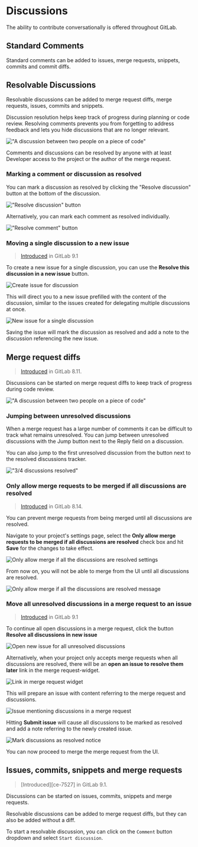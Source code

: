 # Discussions

The ability to contribute conversationally is offered throughout GitLab.

## Standard Comments

Standard comments can be added to issues, merge requests, snippets, commits and commit diffs.

## Resolvable Discussions

Resolvable discussions can be added to merge request diffs, merge requests, issues, commits and snippets.

Discussion resolution helps keep track of progress during planning or code review.
Resolving comments prevents you from forgetting to address feedback and lets you
hide discussions that are no longer relevant.

!["A discussion between two people on a piece of code"][discussion-view]

Comments and discussions can be resolved by anyone with at least Developer
access to the project or the author of the merge request.

### Marking a comment or discussion as resolved

You can mark a discussion as resolved by clicking the "Resolve discussion"
button at the bottom of the discussion.

!["Resolve discussion" button][resolve-discussion-button]

Alternatively, you can mark each comment as resolved individually.

!["Resolve comment" button][resolve-comment-button]

### Moving a single discussion to a new issue

> [Introduced][ce-8266] in GitLab 9.1

To create a new issue for a single discussion, you can use the **Resolve this
discussion in a new issue** button.

![Create issue for discussion](img/new_issue_for_discussion.png)

This will direct you to a new issue prefilled with the content of the
discussion, similar to the issues created for delegating multiple
discussions at once.

![New issue for a single discussion](img/preview_issue_for_discussion.png)

Saving the issue will mark the discussion as resolved and add a note
to the discussion referencing the new issue.

[ce-5022]: https://gitlab.com/gitlab-org/gitlab-ce/merge_requests/5022
[ce-7125]: https://gitlab.com/gitlab-org/gitlab-ce/merge_requests/7125
[ce-7180]: https://gitlab.com/gitlab-org/gitlab-ce/merge_requests/7180
[ce-8266]: https://gitlab.com/gitlab-org/gitlab-ce/merge_requests/8266
[resolve-discussion-button]: img/resolve_discussion_button.png
[resolve-comment-button]: img/resolve_comment_button.png
[discussion-view]: img/discussion_view.png
[discussions-resolved]: img/discussions_resolved.png

## Merge request diffs

> [Introduced][ce-5022] in GitLab 8.11.

Discussions can be started on merge request diffs to keep track of progress during code review.

!["A discussion between two people on a piece of code"][discussion-view]

### Jumping between unresolved discussions

When a merge request has a large number of comments it can be difficult to track
what remains unresolved. You can jump between unresolved discussions with the
Jump button next to the Reply field on a discussion.

You can also jump to the first unresolved discussion from the button next to the
resolved discussions tracker.

!["3/4 discussions resolved"][discussions-resolved]

### Only allow merge requests to be merged if all discussions are resolved

> [Introduced][ce-7125] in GitLab 8.14.

You can prevent merge requests from being merged until all discussions are
resolved.

Navigate to your project's settings page, select the
**Only allow merge requests to be merged if all discussions are resolved** check
box and hit **Save** for the changes to take effect.

![Only allow merge if all the discussions are resolved settings](img/only_allow_merge_if_all_discussions_are_resolved.png)

From now on, you will not be able to merge from the UI until all discussions
are resolved.

![Only allow merge if all the discussions are resolved message](img/only_allow_merge_if_all_discussions_are_resolved_msg.png)

### Move all unresolved discussions in a merge request to an issue

> [Introduced][ce-8266] in GitLab 9.1

To continue all open discussions in a merge request, click the button **Resolve
all discussions in new issue**

![Open new issue for all unresolved discussions](img/btn_new_issue_for_all_discussions.png)

Alternatively, when your project only accepts merge requests when all discussions
are resolved, there will be an **open an issue to resolve them later** link in
the merge request-widget.

![Link in merge request widget](img/resolve_discussion_open_issue.png)

This will prepare an issue with content referring to the merge request and
discussions.

![Issue mentioning discussions in a merge request](img/preview_issue_for_discussions.png)

Hitting **Submit issue** will cause all discussions to be marked as resolved and
add a note referring to the newly created issue.

![Mark discussions as resolved notice](img/resolve_discussion_issue_notice.png)

You can now proceed to merge the merge request from the UI.


## Issues, commits, snippets and merge requests

> [Introduced][ce-7527] in GitLab 9.1.

Discussions can be started on issues, commits, snippets and merge requests.

Resolvable discussions can be added to merge request diffs, but they can also be added without a diff.

To start a resolvable discussion, you can click on the `Comment` button dropdown and select `Start discussion`.
